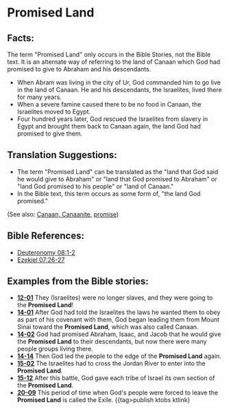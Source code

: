 # Promised Land #

## Facts: ##

The term "Promised Land" only occurs in the Bible Stories, not the Bible text. It is an alternate way of referring to the land of Canaan which God had promised to give to Abraham and his descendants.

* When Abram was living in the city of Ur, God commanded him to go live in the land of Canaan. He and his descendants, the Israelites, lived there for many years.
* When a severe famine caused there to be no food in Canaan, the Israelites moved to Egypt.
* Four hundred years later, God rescued the Israelites from slavery in Egypt and brought them back to Canaan again, the land God had promised to give them.

## Translation Suggestions: ##

* The term "Promised Land" can be translated as the "land that God said he would give to Abraham" or "land that God promised to Abraham" or "land God promised to his people" or "land of Canaan."
* In the Bible text, this term occurs as some form of, "the land God promised."

(See also: [Canaan, Canaanite](../other/canaan.md), [promise](../kt/promise.md))

## Bible References: ##

* [Deuteronomy 08:1-2](https://door43.org/en/bible/notes/deu/08/01)
* [Ezekiel 07:26-27](https://door43.org/en/bible/notes/ezk/07/26)

## Examples from the Bible stories: ##

* __[12-01](https://door43.org/en/obs/notes/frames/12-01)__ They (Israelites) were no longer slaves, and they were going to the __Promised Land__!
* __[14-01](https://door43.org/en/obs/notes/frames/14-01)__ After God had told the Israelites the laws he wanted them to obey as part of his covenant with them, God began leading them from Mount Sinai toward the __Promised Land__, which was also called Canaan.
* __[14-02](https://door43.org/en/obs/notes/frames/14-02)__ God had promised Abraham, Isaac, and Jacob that he would give the __Promised Land__  to their descendants, but now there were many people groups living there.
* __[14-14](https://door43.org/en/obs/notes/frames/14-14)__ Then God led the people to the edge of the __Promised Land__  again.
* __[15-02](https://door43.org/en/obs/notes/frames/15-02)__ The Israelites had to cross the Jordan River to enter into the __Promised Land__.
* __[15-12](https://door43.org/en/obs/notes/frames/15-12)__ After this battle, God gave each tribe of Israel its own section of the __Promised Land__.
* __[20-09](https://door43.org/en/obs/notes/frames/20-09)__ This period of time when God's people were forced to leave the __Promised Land__  is called the Exile.
{{tag>publish ktobs ktlink}


